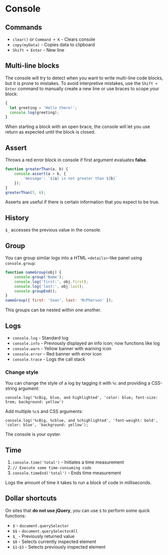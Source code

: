 # Console

## Commands
- `clear()` or `Command + K` - Clears console
- `copy(myData)` - Copies data to clipboard
- `Shift + Enter` - New line

## Multi-line blocks

The console will try to detect when you want to write multi-line code blocks, but it is prone to mistakes. To avoid interpretive mistakes, use the `Shift + Enter` command to manually create a new line or use braces to scope your block:

```js
{
  let greeting = 'Hello there!';
  console.log(greeting);
}
```

When starting a block with an open brace, the console will let you use return as expected until the block is closed.

## Assert

Throws a red error block in console if first argument evaluates **false**.

```js
function greaterThan(a, b) {
    console.assert(a > b, {
        'message': `${a} is not greater than ${b}`
    });
}
greaterThan(5, 6);
```

Asserts are useful if there is certain information that you expect to be true.

## History

`$_` accesses the previous value in the console.

## Group

You can group similar logs into a HTML `<details>`-like panel using `console.group`: 

```js
function nameGroup(obj) {
    console.group('Name');
    console.log('first:', obj.first);
    console.log('last:', obj.last);
    console.groupEnd();
}
nameGroup({ first: 'Sean', last: 'McPherson' });
```

This groups can be nested within one another.

## Logs

- `console.log` - Standard log
- `console.info` - Previously displayed an info icon; now functions like log
- `console.warn` - Yellow banner with warning icon
- `console.error` - Red banner with error icon
- `console.trace` - Logs the call stack

### Change style

You can change the style of a log by tagging it with `%c` and providing a CSS-string argument:

```
console.log('%cBig, blue, and highlighted', 'color: blue; font-size: 5rem; background: yellow')
```

Add multiple `%c`s and CSS arguments:

```
console.log('%cBig, %cblue, and %chighlighted', 'font-weight: bold', 'color: blue', 'background: yellow');
```

The console is your oyster.

## Time

1. `console.time('total')` - Initiates a time measurement
2. `// Execute some time-consuming code`
3. `console.timeEnd('total')` - Ends time measurement

Logs the amount of time it takes to run a block of code in milliseconds.

## Dollar shortcuts

On sites that **do not use jQuery**, you can use `$` to perform some quick functions:

- `$` - `document.querySelector`
- `$$` - `document.querySelectorAll`
- `$_` - Previously returned value
- `$0` - Selects currently inspected element
- `$1`-`$3` - Selects previously inspected element
